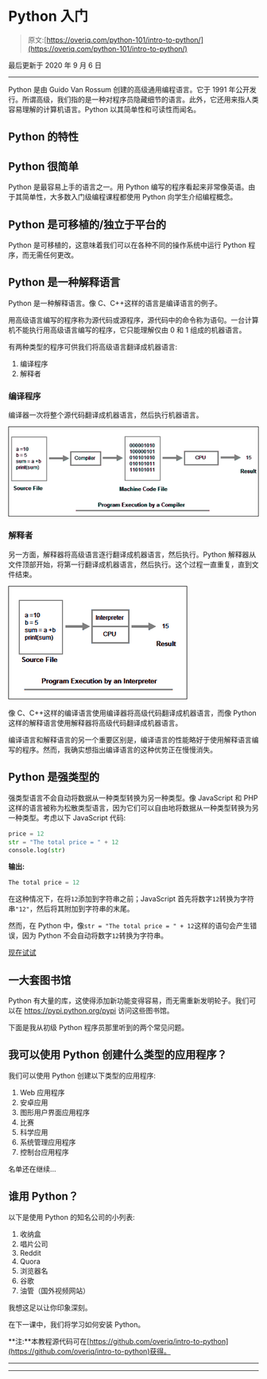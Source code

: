 # Python 入门

> 原文:[https://overiq.com/python-101/intro-to-python/](https://overiq.com/python-101/intro-to-python/)

最后更新于 2020 年 9 月 6 日

* * *

Python 是由 Guido Van Rossum 创建的高级通用编程语言。它于 1991 年公开发行。所谓高级，我们指的是一种对程序员隐藏细节的语言。此外，它还用来指人类容易理解的计算机语言。Python 以其简单性和可读性而闻名。

## Python 的特性

## Python 很简单

Python 是最容易上手的语言之一。用 Python 编写的程序看起来非常像英语。由于其简单性，大多数入门级编程课程都使用 Python 向学生介绍编程概念。

## Python 是可移植的/独立于平台的

Python 是可移植的，这意味着我们可以在各种不同的操作系统中运行 Python 程序，而无需任何更改。

## Python 是一种解释语言

Python 是一种解释语言。像 C、C++这样的语言是编译语言的例子。

用高级语言编写的程序称为源代码或源程序，源代码中的命令称为语句。一台计算机不能执行用高级语言编写的程序，它只能理解仅由 0 和 1 组成的机器语言。

有两种类型的程序可供我们将高级语言翻译成机器语言:

1.  编译程序
2.  解释者

### 编译程序

编译器一次将整个源代码翻译成机器语言，然后执行机器语言。

![](img/939ae1a2a333406f2a1b8fdb367d8032.png)

### 解释者

另一方面，解释器将高级语言逐行翻译成机器语言，然后执行。Python 解释器从文件顶部开始，将第一行翻译成机器语言，然后执行。这个过程一直重复，直到文件结束。

![](img/cc4909e0f36a6d067e5e955b06aaf085.png)

像 C、C++这样的编译语言使用编译器将高级代码翻译成机器语言，而像 Python 这样的解释语言使用解释器将高级代码翻译成机器语言。

编译语言和解释语言的另一个重要区别是，编译语言的性能略好于使用解释语言编写的程序。然而，我确实想指出编译语言的这种优势正在慢慢消失。

## Python 是强类型的

强类型语言不会自动将数据从一种类型转换为另一种类型。像 JavaScript 和 PHP 这样的语言被称为松散类型语言，因为它们可以自由地将数据从一种类型转换为另一种类型。考虑以下 JavaScript 代码:

```py
price = 12
str = "The total price = " + 12
console.log(str)

```

**输出:**

```py
The total price = 12
```

在这种情况下，在将`12`添加到字符串之前；JavaScript 首先将数字`12`转换为字符串`"12"`，然后将其附加到字符串的末尾。

然而，在 Python 中，像`str = "The total price = " + 12`这样的语句会产生错误，因为 Python 不会自动将数字`12`转换为字符串。

[现在试试](https://overiq.com/python-online-compiler/k5/)

## 一大套图书馆

Python 有大量的库，这使得添加新功能变得容易，而无需重新发明轮子。我们可以在 https://pypi.python.org/pypi 访问这些图书馆。

下面是我从初级 Python 程序员那里听到的两个常见问题。

## 我可以使用 Python 创建什么类型的应用程序？

我们可以使用 Python 创建以下类型的应用程序:

1.  Web 应用程序
2.  安卓应用
3.  图形用户界面应用程序
4.  比赛
5.  科学应用
6.  系统管理应用程序
7.  控制台应用程序

名单还在继续...

## 谁用 Python？

以下是使用 Python 的知名公司的小列表:

1.  收纳盒
2.  唱片公司
3.  Reddit
4.  Quora
5.  浏览器名
6.  谷歌
7.  油管（国外视频网站）

我想这足以让你印象深刻。

在下一课中，我们将学习如何安装 Python。

**注:**本教程源代码可在[https://github.com/overiq/intro-to-python](https://github.com/overiq/intro-to-python)获得。

* * *

* * *